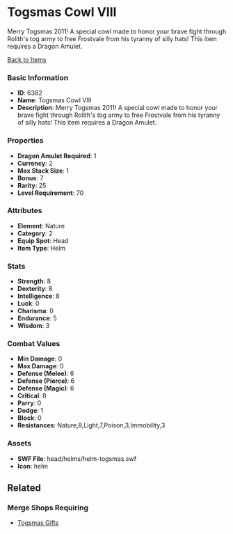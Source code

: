 # Togsmas Cowl VIII

Merry Togsmas 2011! A special cowl made to honor your brave fight through Rolith's tog army to free Frostvale from his tyranny of silly hats!
This item requires a Dragon Amulet.

[Back to Items](../items.md)

### Basic Information

- **ID**: 6382
- **Name**: Togsmas Cowl VIII
- **Description**: Merry Togsmas 2011! A special cowl made to honor your brave fight through Rolith&#039;s tog army to free Frostvale from his tyranny of silly hats!
This item requires a Dragon Amulet.

### Properties

- **Dragon Amulet Required**: 1
- **Currency**: 2
- **Max Stack Size**: 1
- **Bonus**: 7
- **Rarity**: 25
- **Level Requirement**: 70

### Attributes

- **Element**: Nature
- **Category**: 2
- **Equip Spot**: Head
- **Item Type**: Helm

### Stats

- **Strength**: 8
- **Dexterity**: 8
- **Intelligence**: 8
- **Luck**: 0
- **Charisma**: 0
- **Endurance**: 5
- **Wisdom**: 3

### Combat Values

- **Min Damage**: 0
- **Max Damage**: 0
- **Defense (Melee)**: 6
- **Defense (Pierce)**: 6
- **Defense (Magic)**: 6
- **Critical**: 8
- **Parry**: 0
- **Dodge**: 1
- **Block**: 0
- **Resistances**: Nature,8,Light,7,Poison,3,Immobility,3

### Assets

- **SWF File**: head/helms/helm-togsmas.swf
- **Icon**: helm

## Related

### Merge Shops Requiring

- [Togsmas Gifts](../merge-shops/101-togsmas-gifts.md)

